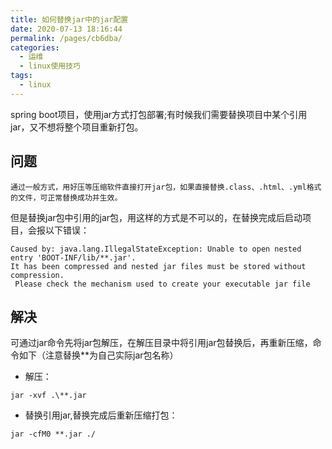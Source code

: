 ```yaml
---
title: 如何替换jar中的jar配置
date: 2020-07-13 18:16:44
permalink: /pages/cb6dba/
categories:
  - 运维
  - linux使用技巧
tags:
  - linux
---
```


spring boot项目，使用jar方式打包部署;有时候我们需要替换项目中某个引用jar，又不想将整个项目重新打包。
<!-- more -->
## 问题

    通过一般方式，用好压等压缩软件直接打开jar包，如果直接替换.class、.html、.yml格式的文件，可正常替换成功并生效。
但是替换jar包中引用的jar包，用这样的方式是不可以的，在替换完成后启动项目，会报以下错误：
```shell
Caused by: java.lang.IllegalStateException: Unable to open nested entry 'BOOT-INF/lib/**.jar'. 
It has been compressed and nested jar files must be stored without compression.
 Please check the mechanism used to create your executable jar file
```
## 解决
可通过jar命令先将jar包解压，在解压目录中将引用jar包替换后，再重新压缩，命令如下（注意替换**为自己实际jar包名称）

- 解压：
```shell
jar -xvf .\**.jar
```

- 替换引用jar,替换完成后重新压缩打包：
```shell
jar -cfM0 **.jar ./
```